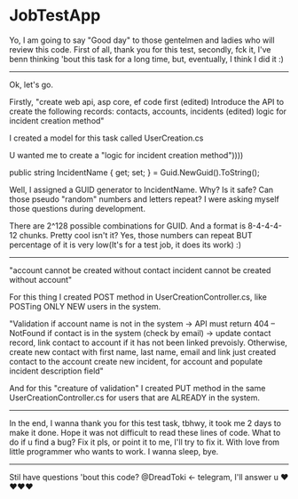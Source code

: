 # JobTestApp
Yo, I am going to say "Good day" to those gentelmen and ladies who will review this code.
First of all, thank you for this test, secondly, fck it, I've benn thinking 'bout this task for a long time, but, eventually, I think I did it :)

-----------------------------------------
Ok, let's go.

Firstly, "create web api, asp core, ef code first (edited)
Introduce the API to create the following records: contacts, accounts, incidents (edited)
logic for incident creation method"

I created a model for this task called UserCreation.cs

U wanted me to create a "logic for incident creation method"))))

public string IncidentName { get; set; } = Guid.NewGuid().ToString();

  Well, I assigned a GUID generator to IncidentName. Why? Is it safe? Can those pseudo "random" numbers and letters repeat?
I were asking myself those questions during development.
  
  There are 2^128 possible combinations for GUID. And a format is 8-4-4-4-12 chunks. Pretty cool isn't it?
Yes, those numbers can repeat BUT percentage of it is very low(It's for a test job, it does its work) :)

-----------------------------------------
"account cannot be created without contact
incident cannot be created without account"

For this thing I created POST method in UserCreationController.cs, like POSTing ONLY NEW users in the system.

"Validation
if account name is not in the system -> API must return 404 – NotFound
if contact is in the system (check by email) -> update contact record, link contact to account if it has not been linked prevoisly.
Otherwise,
create new contact with first name, last name, email and
link just created contact to the account
create new incident, for account and populate incident description field"

And for this "creature of validation" I created PUT method in the same UserCreationController.cs for users that are ALREADY in the system.

-----------------------------------------
  In the end, I wanna thank you for this test task, tbhwy, it took me 2 days to make it done. Hope it was not difficult to read these lines of code.
  What to do if u find a bug? Fix it pls, or point it to me, I'll try to fix it.
  With love from little programmer who wants to work. I wanna sleep, bye.

-----------------------------------------
Stil have questions 'bout this code? @DreadToki <- telegram, I'll answer u
❤️❤️❤️❤️
